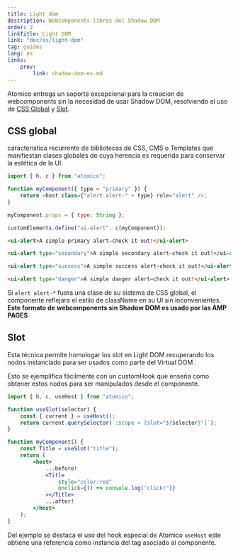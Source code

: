 ```yaml
---
title: Light dom
description: Webcomponents libres del Shadow DOM
order: 2
linkTitle: Light DOM
link: "doc/es/light-dom"
tag: guides
lang: es
links:
    prev:
        link: shadow-dom-es.md
---
```


Atomico entrega un soporte excepcional para la creacion de webcomponents sin la necesidad de usar Shadow DOM, resolviendo el uso de [CSS Global](#css-global) y [Slot](#slot).

## CSS global

característica recurrente de bibliotecas de CSS, CMS o Templates que manifiestan clases globales de cuya herencia es requerida para conservar la estética de la UI.

<doc-tabs tabs="Componente, HTML">

```js
import { h, c } from "atomico";

function myComponent({ type = "primary" }) {
    return <host class={"alert alert-" + type} role="alert" />;
}

myComponent.props = { type: String };

customElements.define("ui-alert", c(myComponent));
```

```html
<ui-alert>A simple primary alert—check it out!</ui-alert>

<ui-alert type="secondary">A simple secondary alert—check it out!</ui-alert>

<ui-alert type="success">A simple success alert—check it out!</ui-alert>

<ui-alert type="danger">A simple danger alert—check it out!</ui-alert>
```

</doc-tabs>

Si `alert alert-*` fuera una clase de su sistema de CSS global, el componente reflejara el estilo de className en su UI sin inconvenientes. **Este formato de webcomponents sin Shadow DOM es usado por las AMP PAGES**

## Slot

Esta técnica permite homologar los slot en Light DOM recuperando los nodos instanciado para ser usados como parte del Virtual DOM .

Esto se ejemplifica fácilmente con un customHook que enseña como obtener estos nodos para ser manipulados desde el componente.

```jsx
import { h, c, useHost } from "atomico";

function useSlot(selector) {
    const { current } = useHost();
    return current.querySelector(`:scope > [slot="${selector}"]`);
}

function myComponent() {
    const Title = useSlot("title");
    return (
        <host>
            ...before!
            <Title
                style="color:red"
                onclick={() => console.log("click!")}
            ></Title>
            ...after!
        </host>
    );
}
```

Del ejemplo se destaca el uso del hook especial de Atomico `useHost` este obtiene una referencia como instancia del tag asociado al componente.

